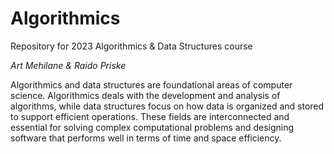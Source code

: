 # Algorithmics
Repository for 2023 Algorithmics &amp; Data Structures course

*Art Mehilane & Raido Priske*

Algorithmics and data structures are foundational areas of computer science. Algorithmics deals with the development and analysis of algorithms, while data structures focus on how data is organized and stored to support efficient operations. These fields are interconnected and essential for solving complex computational problems and designing software that performs well in terms of time and space efficiency.
